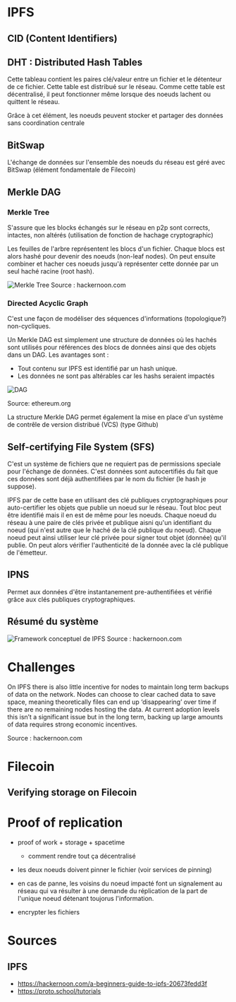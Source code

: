 # IPFS
## CID (Content Identifiers)

## DHT : Distributed Hash Tables
Cette tableau contient les paires clé/valeur entre un fichier et le détenteur de ce fichier. Cette table est distribué sur le réseau. Comme cette table est décentralisé, il peut fonctionner même lorsque des noeuds lachent ou quittent le réseau.

Grâce à cet élément, les noeuds peuvent stocker et partager des données sans coordination centrale

## BitSwap
L'échange de données sur l'ensemble des noeuds du réseau est géré avec BitSwap (élément fondamentale de Filecoin)

## Merkle DAG
### Merkle Tree
S'assure que les blocks échangés sur le réseau en p2p sont corrects, intactes, non altérés (utilisation de fonction de hachage cryptographic)

Les feuilles de l'arbre représentent les blocs d'un fichier. Chaque blocs est alors hashé pour devenir des noeuds (non-leaf nodes). On peut ensuite combiner et hacher ces noeuds jusqu'à représenter cette donnée par un seul haché racine (root hash).

![Merkle Tree](https://hackernoon.com/hn-images/0*aStXJqYfNcFgn-j1.)
Source : hackernoon.com

### Directed Acyclic Graph
C'est une façon de modéliser des séquences d'informations (topologique?) non-cycliques.

Un Merkle DAG est simplement une structure de données où les hachés sont utilisés pour références des blocs de données ainsi que des objets dans un DAG.
Les avantages sont :
- Tout contenu sur IPFS est identifié par un hash unique.
- Les données ne sont pas altérables car les hashs seraient impactés

![DAG](https://hackernoon.com/hn-images/0*AiVQ5qZOV2WcrHDJ.)

Source: ethereum.org

La structure Merkle DAG permet également la mise en place d'un système de contrêle de version distribué (VCS) (type Github)

## Self-certifying File System (SFS)

C'est un système de fichiers que ne requiert pas de permissions speciale pour l'échange de données. C'est données sont autocertifiés du fait que ces données sont déjà authentifiées par le nom du fichier (le hash je suppose).

IPFS par de cette base en utilisant des clé publiques cryptographiques pour auto-certifier les objets que publie un noeud sur le réseau. Tout bloc peut être identifié mais il en est de même pour les noeuds. Chaque noeud du réseau à une paire de clés privée et publique aisni qu'un identifiant du noeud (qui n'est autre que le haché de la clé publique du noeud). Chaque noeud peut ainsi utiliser leur clé privée pour signer tout objet (donnée) qu'il publie. On peut alors vérifier l'authenticité de la donnée avec la clé publique de l'émetteur.

## IPNS
Permet aux données d'être instantanement pre-authentifiées et vérifié grâce aux clés publiques cryptographiques.

## Résumé du système
![Framework conceptuel de IPFS](https://hackernoon.com/hn-images/0*erhuY4fEfd3PA4Im.)
Source : hackernoon.com


# Challenges
On IPFS there is also little incentive for nodes to maintain long term backups of data on the network. Nodes can choose to clear cached data to save space, meaning theoretically files can end up ‘disappearing’ over time if there are no remaining nodes hosting the data. At current adoption levels this isn’t a significant issue but in the long term, backing up large amounts of data requires strong economic incentives.

Source : hackernoon.com



# Filecoin
## Verifying storage on Filecoin


# Proof of replication
- proof of work + storage + spacetime
	- comment rendre tout ça décentralisé
- les deux noeuds doivent pinner le fichier (voir services de pinning)

 - en cas de panne, les voisins du noeud impacté font un signalement au réseau qui va résulter à une demande du réplication de la part de l'unique noeud détenant toujorus l'information.




- encrypter les fichiers

# Sources
## IPFS
- https://hackernoon.com/a-beginners-guide-to-ipfs-20673fedd3f
- https://proto.school/tutorials
